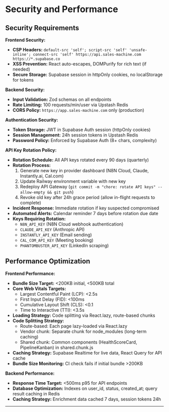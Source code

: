 # Security and Performance

## Security Requirements

**Frontend Security:**
- **CSP Headers:** `default-src 'self'; script-src 'self' 'unsafe-inline'; connect-src 'self' https://api.sales-machine.com https://*.supabase.co`
- **XSS Prevention:** React auto-escapes, DOMPurify for rich text (if needed)
- **Secure Storage:** Supabase session in httpOnly cookies, no localStorage for tokens

**Backend Security:**
- **Input Validation:** Zod schemas on all endpoints
- **Rate Limiting:** 100 requests/min/user via Upstash Redis
- **CORS Policy:** `https://app.sales-machine.com` only (production)

**Authentication Security:**
- **Token Storage:** JWT in Supabase Auth session (httpOnly cookies)
- **Session Management:** 24h session tokens in Upstash Redis
- **Password Policy:** Enforced by Supabase Auth (8+ chars, complexity)

**API Key Rotation Policy:**
- **Rotation Schedule:** All API keys rotated every 90 days (quarterly)
- **Rotation Process:**
  1. Generate new key in provider dashboard (N8N Cloud, Claude, Instantly.ai, Cal.com)
  2. Update Railway environment variable with new key
  3. Redeploy API Gateway (`git commit -m "chore: rotate API keys" --allow-empty && git push`)
  4. Revoke old key after 24h grace period (allow in-flight requests to complete)
- **Incident Response:** Immediate rotation if key suspected compromised
- **Automated Alerts:** Calendar reminder 7 days before rotation due date
- **Keys Requiring Rotation:**
  - `N8N_API_KEY` (N8N Cloud webhook authentication)
  - `CLAUDE_API_KEY` (Anthropic API)
  - `INSTANTLY_API_KEY` (Email sending)
  - `CAL_COM_API_KEY` (Meeting booking)
  - `PHANTOMBUSTER_API_KEY` (LinkedIn scraping)

## Performance Optimization

**Frontend Performance:**
- **Bundle Size Target:** <200KB initial, <500KB total
- **Core Web Vitals Targets:**
  - Largest Contentful Paint (LCP): <2.5s
  - First Input Delay (FID): <100ms
  - Cumulative Layout Shift (CLS): <0.1
  - Time to Interactive (TTI): <3.5s
- **Loading Strategy:** Code splitting via React.lazy, route-based chunks
- **Code Splitting Strategy:**
  - Route-based: Each page lazy-loaded via React.lazy
  - Vendor chunk: Separate chunk for node_modules (long-term caching)
  - Shared chunk: Common components (HealthScoreCard, PipelineKanban) in shared.chunk.js
- **Caching Strategy:** Supabase Realtime for live data, React Query for API cache
- **Bundle Size Monitoring:** CI check fails if initial bundle >200KB

**Backend Performance:**
- **Response Time Target:** <500ms p95 for API endpoints
- **Database Optimization:** Indexes on user_id, status, created_at; query result caching in Redis
- **Caching Strategy:** Enrichment data cached 7 days, session tokens 24h

---
